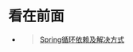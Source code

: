 看在前面
====

* > <a href="https://blog.csdn.net/chejinqiang/article/details/80003868">Spring循环依赖及解决方式</a>

